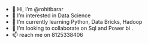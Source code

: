 - 👋 Hi, I’m @rohitbarar
- 👀 I’m interested in Data Science 
- 🌱 I’m currently learning Python, Data Bricks, Hadoop
- 💞️ I’m looking to collaborate on Sql and Power bi .
- 📫  reach me on 8125338406

<!---
rohitbarar/rohitbarar is a ✨ special ✨ repository because its `README.md` (this file) appears on your GitHub profile.
You can click the Preview link to take a look at your changes.
--->

